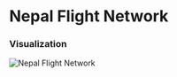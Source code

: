 # Nepal Flight Network

### Visualization
![Nepal Flight Network](http://i0.wp.com/res.cloudinary.com/rvibek-com-np/image/upload/v1423914262/FlightNetwork_ahrp5v.png?resize=605%2C305)

